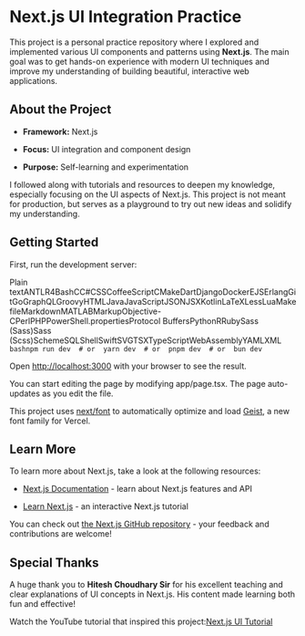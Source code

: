 Next.js UI Integration Practice
===============================

This project is a personal practice repository where I explored and implemented various UI components and patterns using **Next.js**. The main goal was to get hands-on experience with modern UI techniques and improve my understanding of building beautiful, interactive web applications.

About the Project
-----------------

*   **Framework:** Next.js
    
*   **Focus:** UI integration and component design
    
*   **Purpose:** Self-learning and experimentation
    

I followed along with tutorials and resources to deepen my knowledge, especially focusing on the UI aspects of Next.js. This project is not meant for production, but serves as a playground to try out new ideas and solidify my understanding.

Getting Started
---------------

First, run the development server:

Plain textANTLR4BashCC#CSSCoffeeScriptCMakeDartDjangoDockerEJSErlangGitGoGraphQLGroovyHTMLJavaJavaScriptJSONJSXKotlinLaTeXLessLuaMakefileMarkdownMATLABMarkupObjective-CPerlPHPPowerShell.propertiesProtocol BuffersPythonRRubySass (Sass)Sass (Scss)SchemeSQLShellSwiftSVGTSXTypeScriptWebAssemblyYAMLXML`   bashnpm run dev  # or  yarn dev  # or  pnpm dev  # or  bun dev   `

Open [http://localhost:3000](http://localhost:3000) with your browser to see the result.

You can start editing the page by modifying app/page.tsx. The page auto-updates as you edit the file.

This project uses [next/font](https://nextjs.org/docs/app/building-your-application/optimizing/fonts) to automatically optimize and load [Geist](https://vercel.com/font), a new font family for Vercel.

Learn More
----------

To learn more about Next.js, take a look at the following resources:

*   [Next.js Documentation](https://nextjs.org/docs) - learn about Next.js features and API
    
*   [Learn Next.js](https://nextjs.org/learn) - an interactive Next.js tutorial
    

You can check out [the Next.js GitHub repository](https://github.com/vercel/next.js/) - your feedback and contributions are welcome!

Special Thanks
--------------

A huge thank you to **Hitesh Choudhary Sir** for his excellent teaching and clear explanations of UI concepts in Next.js. His content made learning both fun and effective!

Watch the YouTube tutorial that inspired this project:[Next.js UI Tutorial](https://www.youtube.com/watch?v=cVKB5NQPiFA&ab_channel=ChaiaurCode)